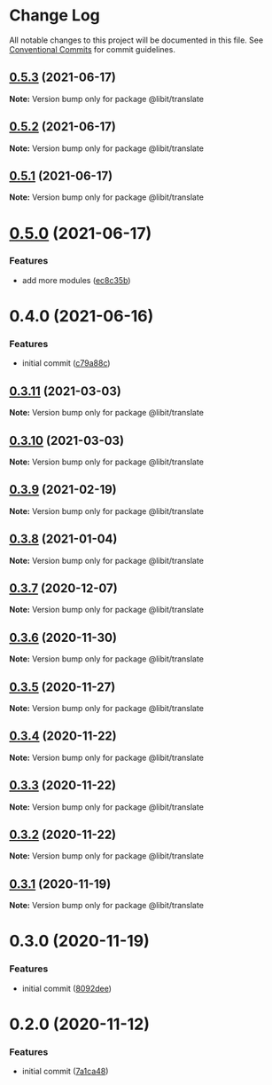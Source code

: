 # Change Log

All notable changes to this project will be documented in this file.
See [Conventional Commits](https://conventionalcommits.org) for commit guidelines.

## [0.5.3](https://gitr.net/mindary/libit/compare/@libit/translate@0.5.2...@libit/translate@0.5.3) (2021-06-17)

**Note:** Version bump only for package @libit/translate





## [0.5.2](https://gitr.net/mindary/libit/compare/@libit/translate@0.5.1...@libit/translate@0.5.2) (2021-06-17)

**Note:** Version bump only for package @libit/translate





## [0.5.1](https://gitr.net/mindary/libit/compare/@libit/translate@0.5.0...@libit/translate@0.5.1) (2021-06-17)

**Note:** Version bump only for package @libit/translate





# [0.5.0](https://gitr.net/mindary/libit/compare/@libit/translate@0.4.0...@libit/translate@0.5.0) (2021-06-17)


### Features

* add more modules ([ec8c35b](https://gitr.net/mindary/libit/commits/ec8c35b18b46fd894731b63383e766973070cc52))





# 0.4.0 (2021-06-16)


### Features

* initial commit ([c79a88c](https://gitr.net/mindary/libit/commits/c79a88c56e4c98155d80e15cf0e83be24593af27))





## [0.3.11](https://gitr.net/mindary/libit/compare/@libit/translate@0.3.9...@libit/translate@0.3.11) (2021-03-03)

**Note:** Version bump only for package @libit/translate





## [0.3.10](https://gitr.net/mindary/libit/compare/@libit/translate@0.3.9...@libit/translate@0.3.10) (2021-03-03)

**Note:** Version bump only for package @libit/translate





## [0.3.9](https://gitr.net/mindary/libit/compare/@libit/translate@0.3.8...@libit/translate@0.3.9) (2021-02-19)

**Note:** Version bump only for package @libit/translate





## [0.3.8](https://gitr.net/mindary/libit/compare/@libit/translate@0.3.7...@libit/translate@0.3.8) (2021-01-04)

**Note:** Version bump only for package @libit/translate





## [0.3.7](https://gitr.net/mindary/libit/compare/@libit/translate@0.3.6...@libit/translate@0.3.7) (2020-12-07)

**Note:** Version bump only for package @libit/translate





## [0.3.6](https://gitr.net/mindary/libit/compare/@libit/translate@0.3.5...@libit/translate@0.3.6) (2020-11-30)

**Note:** Version bump only for package @libit/translate





## [0.3.5](https://gitr.net/mindary/libit/compare/@libit/translate@0.3.4...@libit/translate@0.3.5) (2020-11-27)

**Note:** Version bump only for package @libit/translate





## [0.3.4](https://gitr.net/mindary/libit/compare/@libit/translate@0.3.3...@libit/translate@0.3.4) (2020-11-22)

**Note:** Version bump only for package @libit/translate





## [0.3.3](https://gitr.net/mindary/libit/compare/@libit/translate@0.3.2...@libit/translate@0.3.3) (2020-11-22)

**Note:** Version bump only for package @libit/translate





## [0.3.2](https://gitr.net/mindary/libit/compare/@libit/translate@0.3.1...@libit/translate@0.3.2) (2020-11-22)

**Note:** Version bump only for package @libit/translate





## [0.3.1](https://gitr.net/mindary/libit/compare/@libit/translate@0.3.0...@libit/translate@0.3.1) (2020-11-19)

**Note:** Version bump only for package @libit/translate





# 0.3.0 (2020-11-19)


### Features

* initial commit ([8092dee](https://gitr.net/mindary/libit/commits/8092dee0235e68d2151cc86c48718d52529ead25))





# 0.2.0 (2020-11-12)


### Features

* initial commit ([7a1ca48](https://gitr.net/mindary/libit/commits/7a1ca48de96a5db1bf29d359d6d4eadf9dd5eab6))
